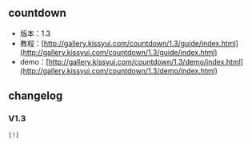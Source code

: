 ## countdown

* 版本：1.3
* 教程：[http://gallery.kissyui.com/countdown/1.3/guide/index.html](http://gallery.kissyui.com/countdown/1.3/guide/index.html)
* demo：[http://gallery.kissyui.com/countdown/1.3/demo/index.html](http://gallery.kissyui.com/countdown/1.3/demo/index.html)

## changelog

### V1.3

    [!]


